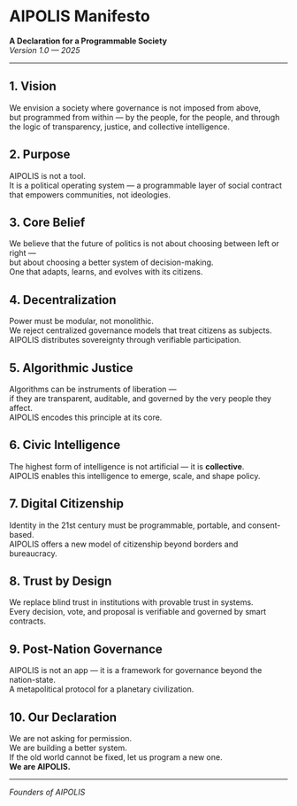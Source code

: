 # AIPOLIS Manifesto  
**A Declaration for a Programmable Society**  
*Version 1.0 — 2025*

---

## 1. Vision  
We envision a society where governance is not imposed from above,  
but programmed from within — by the people, for the people, and through the logic of transparency, justice, and collective intelligence.

## 2. Purpose  
AIPOLIS is not a tool.  
It is a political operating system — a programmable layer of social contract that empowers communities, not ideologies.

## 3. Core Belief  
We believe that the future of politics is not about choosing between left or right —  
but about choosing a better system of decision-making.  
One that adapts, learns, and evolves with its citizens.

## 4. Decentralization  
Power must be modular, not monolithic.  
We reject centralized governance models that treat citizens as subjects.  
AIPOLIS distributes sovereignty through verifiable participation.

## 5. Algorithmic Justice  
Algorithms can be instruments of liberation —  
if they are transparent, auditable, and governed by the very people they affect.  
AIPOLIS encodes this principle at its core.

## 6. Civic Intelligence  
The highest form of intelligence is not artificial — it is **collective**.  
AIPOLIS enables this intelligence to emerge, scale, and shape policy.

## 7. Digital Citizenship  
Identity in the 21st century must be programmable, portable, and consent-based.  
AIPOLIS offers a new model of citizenship beyond borders and bureaucracy.

## 8. Trust by Design  
We replace blind trust in institutions with provable trust in systems.  
Every decision, vote, and proposal is verifiable and governed by smart contracts.

## 9. Post-Nation Governance  
AIPOLIS is not an app — it is a framework for governance beyond the nation-state.  
A metapolitical protocol for a planetary civilization.

## 10. Our Declaration  
We are not asking for permission.  
We are building a better system.  
If the old world cannot be fixed, let us program a new one.  
**We are AIPOLIS.**

---

*Founders of AIPOLIS*  
